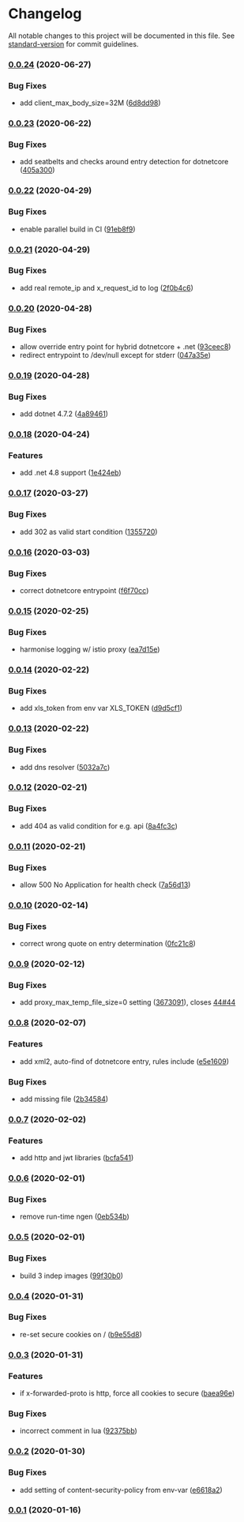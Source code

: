 # Changelog

All notable changes to this project will be documented in this file. See [standard-version](https://github.com/conventional-changelog/standard-version) for commit guidelines.

### [0.0.24](https://git.agilicus.com/open-source/dotnet/compare/v0.0.23...v0.0.24) (2020-06-27)


### Bug Fixes

* add client_max_body_size=32M ([6d8dd98](https://git.agilicus.com/open-source/dotnet/commit/6d8dd98280031a6226e0f08a7017171db5dc4fec))

### [0.0.23](https://git.agilicus.com/open-source/dotnet/compare/v0.0.22...v0.0.23) (2020-06-22)


### Bug Fixes

* add seatbelts and checks around entry detection for dotnetcore ([405a300](https://git.agilicus.com/open-source/dotnet/commit/405a30027f446ba85897ed7355b0e64b5b061c74))

### [0.0.22](https://git.agilicus.com/open-source/dotnet/compare/v0.0.21...v0.0.22) (2020-04-29)


### Bug Fixes

* enable parallel build in CI ([91eb8f9](https://git.agilicus.com/open-source/dotnet/commit/91eb8f9479f9ff9ec4d03f5df17d24f3e68404e2))

### [0.0.21](https://git.agilicus.com/open-source/dotnet/compare/v0.0.20...v0.0.21) (2020-04-29)


### Bug Fixes

* add real remote_ip and x_request_id to log ([2f0b4c6](https://git.agilicus.com/open-source/dotnet/commit/2f0b4c64474f1253938881f5be0bd6882c1bc26c))

### [0.0.20](https://git.agilicus.com/open-source/dotnet/compare/v0.0.19...v0.0.20) (2020-04-28)


### Bug Fixes

* allow override entry point for hybrid dotnetcore + .net ([93ceec8](https://git.agilicus.com/open-source/dotnet/commit/93ceec8cdc88ea928cae9307c6f615182a1d98c4))
* redirect entrypoint to /dev/null except for stderr ([047a35e](https://git.agilicus.com/open-source/dotnet/commit/047a35e122b8013d4fbf862688dc5228840e02b4))

### [0.0.19](https://git.agilicus.com/open-source/dotnet/compare/v0.0.18...v0.0.19) (2020-04-28)


### Bug Fixes

* add dotnet 4.7.2 ([4a89461](https://git.agilicus.com/open-source/dotnet/commit/4a89461b1e06990a72ea50ad842dba1c7bd4b200))

### [0.0.18](https://git.agilicus.com/open-source/dotnet/compare/v0.0.17...v0.0.18) (2020-04-24)


### Features

* add .net 4.8 support ([1e424eb](https://git.agilicus.com/open-source/dotnet/commit/1e424eb7d85ae0c5127a405c3ad690359556db48))

### [0.0.17](https://git.agilicus.com/open-source/dotnet/compare/v0.0.16...v0.0.17) (2020-03-27)


### Bug Fixes

* add 302 as valid start condition ([1355720](https://git.agilicus.com/open-source/dotnet/commit/135572065f71ed29da2623dedf08239077bd7a1a))

### [0.0.16](https://git.agilicus.com/open-source/dotnet/compare/v0.0.15...v0.0.16) (2020-03-03)


### Bug Fixes

* correct dotnetcore entrypoint ([f6f70cc](https://git.agilicus.com/open-source/dotnet/commit/f6f70cc76de5f445b9378ea02808768bfc91ef79))

### [0.0.15](https://git.agilicus.com/open-source/dotnet/compare/v0.0.14...v0.0.15) (2020-02-25)


### Bug Fixes

* harmonise logging w/ istio proxy ([ea7d15e](https://git.agilicus.com/open-source/dotnet/commit/ea7d15e74f484ac26376f28e2d6eacfa9690fcb7))

### [0.0.14](https://git.agilicus.com/open-source/dotnet/compare/v0.0.13...v0.0.14) (2020-02-22)


### Bug Fixes

* add xls_token from env var XLS_TOKEN ([d9d5cf1](https://git.agilicus.com/open-source/dotnet/commit/d9d5cf12294147c7015b07f2f19f3286fc52d5fe))

### [0.0.13](https://git.agilicus.com/open-source/dotnet/compare/v0.0.12...v0.0.13) (2020-02-22)


### Bug Fixes

* add dns resolver ([5032a7c](https://git.agilicus.com/open-source/dotnet/commit/5032a7c0ddff0b572c03c62171220ccd75bcb10b))

### [0.0.12](https://git.agilicus.com/open-source/dotnet/compare/v0.0.11...v0.0.12) (2020-02-21)


### Bug Fixes

* add 404 as valid condition for e.g. api ([8a4fc3c](https://git.agilicus.com/open-source/dotnet/commit/8a4fc3c3f189ad8399a2bc58fc29947eeaad3eba))

### [0.0.11](https://git.agilicus.com/open-source/dotnet/compare/v0.0.10...v0.0.11) (2020-02-21)


### Bug Fixes

* allow 500 No Application for health check ([7a56d13](https://git.agilicus.com/open-source/dotnet/commit/7a56d135bb860c9c09d03469b0ad30dc331ed6ca))

### [0.0.10](https://git.agilicus.com/open-source/dotnet/compare/v0.0.9...v0.0.10) (2020-02-14)


### Bug Fixes

* correct wrong quote on entry determination ([0fc21c8](https://git.agilicus.com/open-source/dotnet/commit/0fc21c87cf118b653a8388a9b6462b7275a8064a))

### [0.0.9](https://git.agilicus.com/open-source/dotnet/compare/v0.0.8...v0.0.9) (2020-02-12)


### Bug Fixes

* add proxy_max_temp_file_size=0 setting ([3673091](https://git.agilicus.com/open-source/dotnet/commit/36730912f6f3af6cc9d4f664492424bd9fb2f23b)), closes [44#44](https://git.agilicus.com/open-source/44/issues/44)

### [0.0.8](https://git.agilicus.com/open-source/dotnet/compare/v0.0.7...v0.0.8) (2020-02-07)


### Features

* add xml2, auto-find of dotnetcore entry, rules include ([e5e1609](https://git.agilicus.com/open-source/dotnet/commit/e5e16098cdbe6493841b6092e9f170778b31ab16))


### Bug Fixes

* add missing file ([2b34584](https://git.agilicus.com/open-source/dotnet/commit/2b34584479c7e8a8da6072be44b454978101a49f))

### [0.0.7](https://git.agilicus.com/open-source/dotnet/compare/v0.0.6...v0.0.7) (2020-02-02)


### Features

* add http and jwt libraries ([bcfa541](https://git.agilicus.com/open-source/dotnet/commit/bcfa541cffd1b39589af7b6fb96d8e0c61290199))

### [0.0.6](https://git.agilicus.com/open-source/dotnet/compare/v0.0.5...v0.0.6) (2020-02-01)


### Bug Fixes

* remove run-time ngen ([0eb534b](https://git.agilicus.com/open-source/dotnet/commit/0eb534b4fcf369605ce8d612fe924bb7d68f793b))

### [0.0.5](https://git.agilicus.com/open-source/dotnet/compare/v0.0.4...v0.0.5) (2020-02-01)


### Bug Fixes

* build 3 indep images ([99f30b0](https://git.agilicus.com/open-source/dotnet/commit/99f30b0b1c37cea9af86f95c4ca7e0472be5f0ff))

### [0.0.4](https://git.agilicus.com/open-source/dotnet/compare/v0.0.3...v0.0.4) (2020-01-31)


### Bug Fixes

* re-set secure cookies on / ([b9e55d8](https://git.agilicus.com/open-source/dotnet/commit/b9e55d84cbdac4fe3dab7b71aec19bc53430dfbd))

### [0.0.3](https://git.agilicus.com/open-source/dotnet/compare/v0.0.2...v0.0.3) (2020-01-31)


### Features

* if x-forwarded-proto is http, force all cookies to secure ([baea96e](https://git.agilicus.com/open-source/dotnet/commit/baea96ecb54621f0631cb0e34469a073d08d3cd8))


### Bug Fixes

* incorrect comment in lua ([92375bb](https://git.agilicus.com/open-source/dotnet/commit/92375bba25cea266dd6a6f65600fbc55e31fda1f))

### [0.0.2](https://git.agilicus.com/open-source/dotnet/compare/v0.0.1...v0.0.2) (2020-01-30)


### Bug Fixes

* add setting of content-security-policy from env-var ([e6618a2](https://git.agilicus.com/open-source/dotnet/commit/e6618a2c9df32b61bed192938694debe7ac53173))

### [0.0.1](https://git.agilicus.com/open-source/dotnet/compare/v0.0.0...v0.0.1) (2020-01-16)
